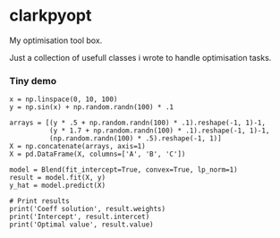 # clarkpyopt
My optimisation tool box.

Just a collection of usefull classes i wrote to handle optimisation tasks. 


### Tiny demo
```
x = np.linspace(0, 10, 100)
y = np.sin(x) + np.random.randn(100) * .1

arrays = [(y * .5 + np.random.randn(100) * .1).reshape(-1, 1)-1,
          (y * 1.7 + np.random.randn(100) * .1).reshape(-1, 1)-1,
          (np.random.randn(100) * .5).reshape(-1, 1)]
X = np.concatenate(arrays, axis=1)
X = pd.DataFrame(X, columns=['A', 'B', 'C'])

model = Blend(fit_intercept=True, convex=True, lp_norm=1)
result = model.fit(X, y)
y_hat = model.predict(X)

# Print results
print('Coeff solution', result.weights)
print('Intercept', result.intercet)
print('Optimal value', result.value)
